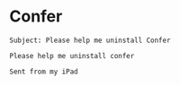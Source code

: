 # Confer

    Subject: Please help me uninstall Confer

    Please help me uninstall confer

    Sent from my iPad
